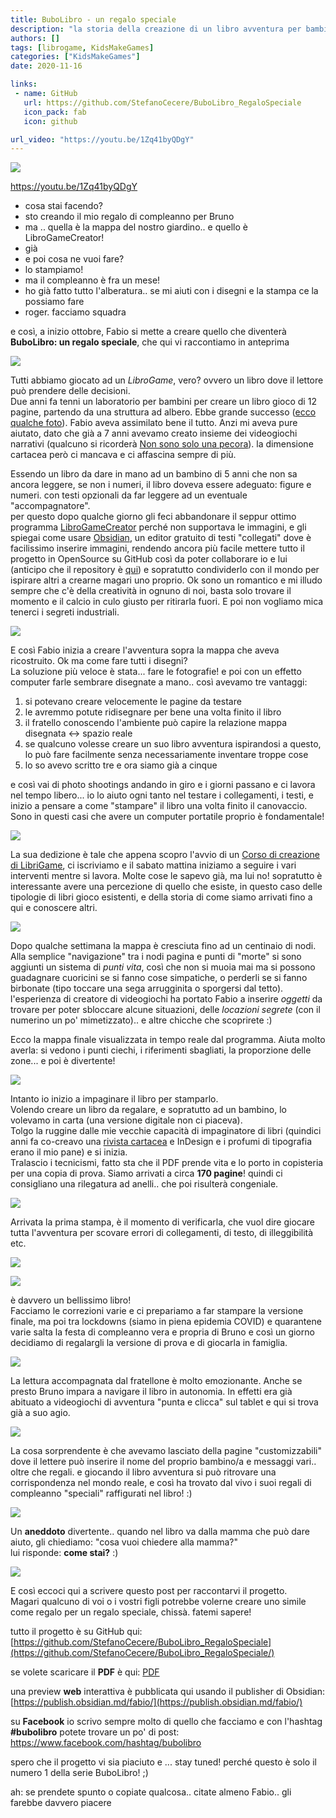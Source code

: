 ```yaml
---
title: BuboLibro - un regalo speciale
description: "la storia della creazione di un libro avventura per bambini, da fratello a fratello"
authors: []
tags: [librogame, KidsMakeGames]
categories: ["KidsMakeGames"]
date: 2020-11-16

links:
 - name: GitHub
   url: https://github.com/StefanoCecere/BuboLibro_RegaloSpeciale
   icon_pack: fab
   icon: github

url_video: "https://youtu.be/1Zq41byQDgY"
---
```


![](../../assets/img/jam/bubolibro_featured.webp)

<https://youtu.be/1Zq41byQDgY>

- cosa stai facendo?
- sto creando il mio regalo di compleanno per Bruno
- ma .. quella è la mappa del nostro giardino.. e quello è LibroGameCreator!
- già
- e poi cosa ne vuoi fare?
- lo stampiamo!
- ma il compleanno è fra un mese!
- ho già fatto tutto l'alberatura.. se mi aiuti con i disegni e la stampa ce la possiamo fare
- roger. facciamo squadra

e così, a inizio ottobre, Fabio si mette a creare quello che diventerà **BuboLibro: un regalo speciale**, che qui vi raccontiamo in anteprima

![](../../assets/img/jam/bubolibro_story_1.webp)

Tutti abbiamo giocato ad un _LibroGame_, vero? ovvero un libro dove il lettore può prendere delle decisioni.  
Due anni fa tenni un laboratorio per bambini per creare un libro gioco di 12 pagine, partendo da una struttura ad albero. Ebbe grande successo ([ecco qualche foto](../lab/librogame-lab.md)). Fabio aveva assimilato bene il tutto. Anzi mi aveva pure aiutato, dato che già a 7 anni avevamo creato insieme dei videogiochi narrativi (qualcuno si ricorderà [Non sono solo una pecora](non-sono-solo-una-pecora.md)). la dimensione cartacea però ci mancava e ci affascina sempre di più.

Essendo un libro da dare in mano ad un bambino di 5 anni che non sa ancora leggere, se non i numeri, il libro doveva essere adeguato: figure e numeri. con testi opzionali da far leggere ad un eventuale "accompagnatore".  
per questo dopo qualche giorno gli feci abbandonare il seppur ottimo programma [LibroGameCreator](http://www.matteoporopat.com/librogame/libro-game-creator-3/) perché non supportava le immagini, e gli spiegai come usare [Obsidian](https://obsidian.md/), un editor gratuito di testi "collegati" dove è facilissimo inserire immagini, rendendo ancora più facile mettere tutto il progetto in OpenSource su GitHub così da poter collaborare io e lui (anticipo che il repository è [qui](https://github.com/StefanoCecere/BuboLibro_RegaloSpeciale/)) e sopratutto condividerlo con il mondo per ispirare altri a crearne magari uno proprio. Ok sono un romantico e mi illudo sempre che c'è della creatività in ognuno di noi, basta solo trovare il momento e il calcio in culo giusto per ritirarla fuori. E poi non vogliamo mica tenerci i segreti industriali.

![](../../assets/img/jam/bubolibro_story_2.webp)

E così Fabio inizia a creare l'avventura sopra la mappa che aveva ricostruito.
Ok ma  come fare tutti i disegni?  
La soluzione più veloce è stata... fare le fotografie! e poi con un effetto computer farle sembrare disegnate a mano.. così avevamo tre vantaggi:
1. si potevano creare velocemente le pagine da testare
2. le avremmo potute ridisegnare per bene una volta finito il libro
3. il fratello conoscendo l'ambiente può capire la relazione mappa disegnata <-> spazio reale
4. se qualcuno volesse creare un suo libro avventura ispirandosi a questo, lo può fare facilmente senza necessariamente inventare troppe cose
5. lo so avevo scritto tre e ora siamo già a cinque
   
e così vai di photo shootings andando in giro e i giorni passano e ci lavora nel tempo libero... io lo aiuto ogni tanto nel testare i collegamenti, i testi, e inizio a pensare a come "stampare" il libro una volta finito il canovaccio.  
Sono in questi casi che avere un computer portatile proprio è fondamentale!

![](../../assets/img/jam/bubolibro_story_4.webp)

La sua dedizione è tale che appena scopro l'avvio di un [Corso di creazione di LibriGame](https://tambucreate.com/it/librogame), ci iscriviamo e il sabato mattina iniziamo a seguire i vari interventi mentre si lavora. Molte cose le sapevo già, ma lui no! sopratutto è interessante avere una percezione di quello che esiste, in questo caso delle tipologie di libri gioco esistenti, e della storia di come siamo arrivati fino a qui e conoscere altri.

![](../../assets/img/jam/bubolibro_story_8.webp)

Dopo qualche settimana la mappa è cresciuta fino ad un centinaio di nodi. Alla semplice "navigazione" tra i nodi pagina e punti di "morte" si sono aggiunti un sistema di _punti vita_, così che non si muoia mai ma si possono guadagnare cuoricini se si fanno cose simpatiche, o perderli se si fanno birbonate (tipo toccare una sega arrugginita o sporgersi dal tetto). l'esperienza di creatore di videogiochi ha portato Fabio a inserire _oggetti_ da trovare per poter sbloccare alcune situazioni, delle _locazioni segrete_ (con il numerino un po' mimetizzato).. e altre chicche che scoprirete :)

Ecco la mappa finale visualizzata in tempo reale dal programma.
Aiuta molto averla: si vedono i punti ciechi, i riferimenti sbagliati, la proporzione delle zone... e poi è divertente!

![](../../assets/img/jam/bubolibro_mappa.webp)

Intanto io inizio a impaginare il libro per stamparlo.  
Volendo creare un libro da regalare, e sopratutto ad un bambino, lo volevamo in carta (una versione digitale non ci piaceva).  
Tolgo la ruggine dalle mie vecchie capacità di impaginatore di libri (quindici anni fa co-creavo una [rivista cartacea](https://stefanocecere.github.io/ilfannullone.it/) e InDesign e i profumi di tipografia erano il mio pane) e si inizia.  
Tralascio i tecnicismi, fatto sta che il PDF prende vita e lo porto in copisteria per una copia di prova. Siamo arrivati a circa **170 pagine**! quindi ci consigliano una rilegatura ad anelli.. che poi risulterà congeniale.

![](../../assets/img/jam/bubolibro_story_5.webp)

Arrivata la prima stampa, è il momento di verificarla, che vuol dire giocare tutta l'avventura per scovare errori di collegamenti, di testo, di illeggibilità etc.

![](../../assets/img/jam/bubolibro_story_6.webp)

![](../../assets/img/jam/bubolibro_story_7.webp)

è davvero un bellissimo libro!  
Facciamo le correzioni varie e ci prepariamo a far stampare la versione finale, ma poi tra lockdowns (siamo in piena epidemia COVID) e quarantene varie salta la festa di compleanno vera e propria di Bruno e così un giorno decidiamo di regalargli la versione di prova e di giocarla in famiglia.

![](../../assets/img/jam/bubolibro_story_10.webp)

La lettura accompagnata dal fratellone è molto emozionante. Anche se presto Bruno impara a navigare il libro in autonomia. In effetti era già abituato a videogiochi di avventura "punta e clicca" sul tablet e qui si trova già a suo agio.

![](../../assets/img/jam/bubolibro_story_11.webp)

La cosa sorprendente è che avevamo lasciato della pagine "customizzabili" dove il lettere può inserire il nome del proprio bambino/a e messaggi vari.. oltre che regali. e giocando il libro avventura si può ritrovare una corrispondenza nel mondo reale, e così ha trovato dal vivo i suoi regali di compleanno "speciali" raffigurati nel libro! :)

![](../../assets/img/jam/bubolibro_story_12.webp)

Un **aneddoto** divertente.. quando nel libro va dalla mamma che può dare aiuto, gli chiediamo: "cosa vuoi chiedere alla mamma?"  
lui risponde: **come stai?** :)

![](../../assets/img/jam/bubolibro_story_13.webp)

E così eccoci qui a scrivere questo post per raccontarvi il progetto.  
Magari qualcuno di voi o i vostri figli potrebbe volerne creare uno simile come regalo per un regalo speciale, chissà. fatemi sapere!  

tutto il progetto è su GitHub qui: [https://github.com/StefanoCecere/BuboLibro_RegaloSpeciale](https://github.com/StefanoCecere/BuboLibro_RegaloSpeciale/)

se volete scaricare il **PDF** è qui: [PDF](https://github.com/StefanoCecere/BuboLibro_RegaloSpeciale/blob/master/_output/BuboLibro_Regalo_web.pdf)

una preview **web** interattiva è pubblicata qui usando il publisher di Obsidian: [https://publish.obsidian.md/fabio/](https://publish.obsidian.md/fabio/)

su **Facebook** io scrivo sempre molto di quello che facciamo e con l'hashtag **#bubolibro** potete trovare un po' di post: 
<https://www.facebook.com/hashtag/bubolibro>

spero che il progetto vi sia piaciuto e ... stay tuned! perché questo è solo il numero 1 della serie BuboLibro! ;)

ah: se prendete spunto o copiate qualcosa.. citate almeno Fabio.. gli farebbe davvero piacere
